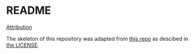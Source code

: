 # README

[Attribution](/docs/ATTRIBUTION.md)

The skeleton of this repository was adapted from [this repo](/docs/attribution/notionapi/LINK) as descibed in [the LICENSE](/docs/attribution/notionapi/LICENSE).

